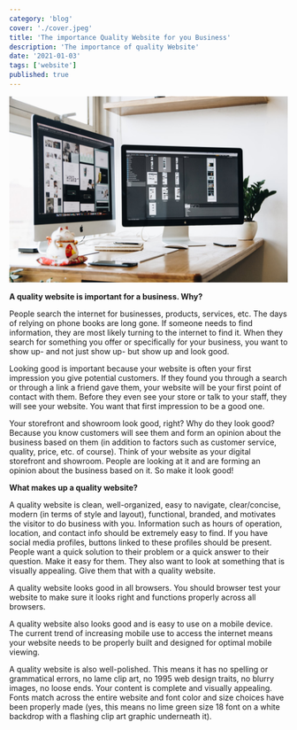 ```yaml
---
category: 'blog'
cover: './cover.jpeg'
title: 'The importance Quality Website for you Business'
description: 'The importance of quality Website'
date: '2021-01-03'
tags: ['website']
published: true
---
```


![Quality Website](./cover.jpeg)

**A quality website is important for a business. Why?**

People search the internet for businesses, products, services, etc. The days of relying on phone books are long gone. If someone needs to find information, they are most likely turning to the internet to find it. When they search for something you offer or specifically for your business, you want to show up- and not just show up- but show up and look good.

Looking good is important because your website is often your first impression you give potential customers. If they found you through a search or through a link a friend gave them, your website will be your first point of contact with them. Before they even see your store or talk to your staff, they will see your website. You want that first impression to be a good one.

Your storefront and showroom look good, right? Why do they look good? Because you know customers will see them and form an opinion about the business based on them (in addition to factors such as customer service, quality, price, etc. of course). Think of your website as your digital storefront and showroom. People are looking at it and are forming an opinion about the business based on it. So make it look good!

**What makes up a quality website?**

A quality website is clean, well-organized, easy to navigate, clear/concise, modern (in terms of style and layout), functional, branded, and motivates the visitor to do business with you. Information such as hours of operation, location, and contact info should be extremely easy to find. If you have social media profiles, buttons linked to these profiles should be present. People want a quick solution to their problem or a quick answer to their question. Make it easy for them. They also want to look at something that is visually appealing. Give them that with a quality website.

A quality website looks good in all browsers. You should browser test your website to make sure it looks right and functions properly across all browsers.

A quality website also looks good and is easy to use on a mobile device. The current trend of increasing mobile use to access the internet means your website needs to be properly built and designed for optimal mobile viewing.

A quality website is also well-polished. This means it has no spelling or grammatical errors, no lame clip art, no 1995 web design traits, no blurry images, no loose ends. Your content is complete and visually appealing. Fonts match across the entire website and font color and size choices have been properly made (yes, this means no lime green size 18 font on a white backdrop with a flashing clip art graphic underneath it).
